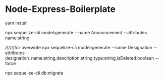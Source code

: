 # Node-Express-Boilerplate

yarn install

npx sequelize-cli model:generate --name Announcement --attributes name:string

//////for overwrite
npx sequelize-cli model:generate --name Designation --attributes designation_name:string,description:string,type:string,isDeleted:boolean --force

npx sequelize-cli db:migrate